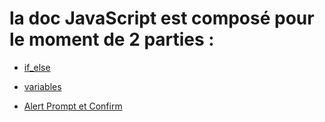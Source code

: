 # la doc JavaScript est composé pour le moment de 2 parties : 

* [if_else](if_else.md)

* [variables](variables.md)

* [Alert Prompt et Confirm](AlertPromptConfirl.md)